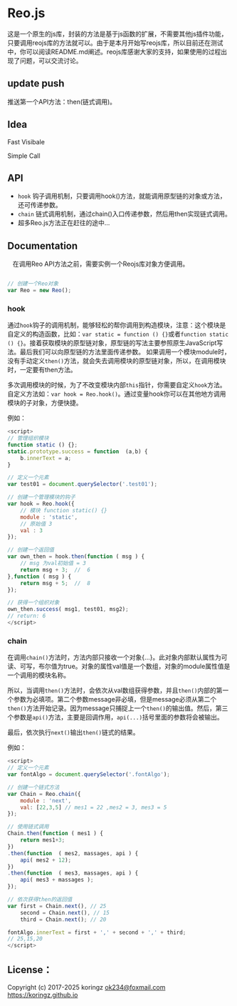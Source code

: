 # Reo.js
这是一个原生的js库，封装的方法是基于js函数的扩展，不需要其他js插件功能，只要调用reojs库的方法就可以。由于是本月开始写reojs库，所以目前还在测试中，你可以阅读README.md阐述。reojs库感谢大家的支持，如果使用的过程出现了问题，可以交流讨论。

## update push
推送第一个API方法：then(链式调用)。

## Idea
Fast Visibale

Simple Call

## API

- `hook` 钩子调用机制，只要调用hook()方法，就能调用原型链的对象或方法，还可传递参数。
- `chain` 链式调用机制，通过chain()入口传递参数，然后用then实现链式调用。
- 超多Reo.js方法正在赶往的途中...

## Documentation

    在调用Reo API方法之前，需要实例一个Reojs库对象方便调用。
```js

// 创建一个Reo对象
var Reo = new Reo();

```
### hook
  通过`hook`钩子的调用机制，能够轻松的帮你调用到构造模块，注意：这个模块是自定义的构造函数，比如：`var static = function () {}`或者`function static () {}`。接着获取模块的原型链对象，原型链的写法主要参照原生JavaScript写法。最后我们可以向原型链的方法里面传递参数。
如果调用一个模块module时，没有手动定义`then()`方法，就会失去调用模块的原型链对象，所以，在调用模块时，一定要有then方法。

  多次调用模块的时候，为了不改变模块内部`this`指针，你需要自定义`hook`方法。自定义方法如：`var hook = Reo.hook()`。通过变量hook你可以在其他地方调用模块的子对象，方便快捷。

例如：

```js
<script>
// 管理组织模块
function static () {};
static.prototype.success = function  (a,b) {
    b.innerText = a;
}

// 定义一个元素
var test01 = document.querySelector('.test01');

// 创建一个管理模块的钩子
var hook = Reo.hook({
    // 模块 function static() {}
    module : 'static', 
    // 原始值 3
    val : 3 
});

// 创建一个返回值
var own_then = hook.then(function ( msg ) {
    // msg 为val初始值 = 3
    return msg + 3;  //  6
},function ( msg ) {
    return msg + 5;  //  8
});

// 获得一个组织对象
own_then.success( msg1, test01, msg2);
// return: 6 
</script>
```
### chain

  在调用`chain()`方法时，方法内部只接收一个对象{...}。此对象内部默认属性为可读、可写，布尔值为true。对象的属性val值是一个数组，对象的module属性值是一个调用的模块名称。
  
  所以，当调用`then()`方法时，会依次从val数组获得参数，并且`then()`内部的第一个参数为必填项。第二个参数message非必填，但是message必须从第二个`then()`方法开始记录。因为message只捕捉上一个`then()`的输出值。然后，第三个参数是`api()`方法，主要是回调作用，`api(...)`括号里面的参数将会被输出。
  
  最后，依次执行`next()`输出`then()`链式的结果。 
  
例如：
```js
<script>
// 定义一个元素
var fontAlgo = document.querySelector('.fontAlgo');

// 创建一个链式方法
var Chain = Reo.chain({
    module : 'next',
    val: [22,3,5] // mes1 = 22 ,mes2 = 3, mes3 = 5
});

// 使用链式调用
Chain.then(function ( mes1 ) {
    return mes1+3;
})
.then(function  ( mes2, massages, api ) {
    api( mes2 + 12);
})
.then(function  ( mes3, massages, api ) {
    api( mes3 + massages );
});

// 依次获得then的返回值
var first = Chain.next(), // 25
    second = Chain.next(), // 15
    third = Chain.next(); // 20

fontAlgo.innerText = first + ',' + second + ',' + third;
// 25,15,20
</script>
```

## License：
Copyright (c) 2017-2025 koringz <ok234@foxmail.com> https://koringz.github.io
